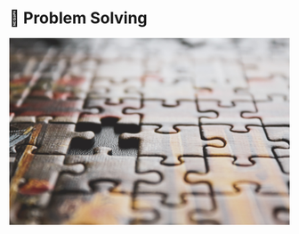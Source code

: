 # 🦸 Problem Solving

<img src = "https://github.com/suhasmaddali/Images/blob/main/Problem%20Solving.jpg" />
